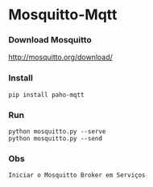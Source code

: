 # Mosquitto-Mqtt

### Download Mosquitto
http://mosquitto.org/download/

### Install
    pip install paho-mqtt
    
### Run
    python mosquitto.py --serve
    python mosquitto.py --send
    
### Obs
    Iniciar o Mosquitto Broker em Serviços
